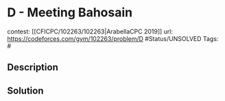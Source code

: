 # D - Meeting Bahosain

contest: [[CFICPC/102263/102263|ArabellaCPC 2019]]
url: https://codeforces.com/gym/102263/problem/D
#Status/UNSOLVED
Tags: #

## Description

## Solution

